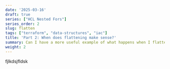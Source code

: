 ```yaml
---
date: '2025-03-16'
draft: true
series: ["HCL Nested Fors"]
series_order: 2
slug: flatten
tags: ["terraform", "data-structures", "iac"]
title: 'Part 2: When does flattening make sense?'
summary: Can I have a more useful example of what happens when I flatten nested lists?
weight: 2
---
```


fjlkdsjfldsk
